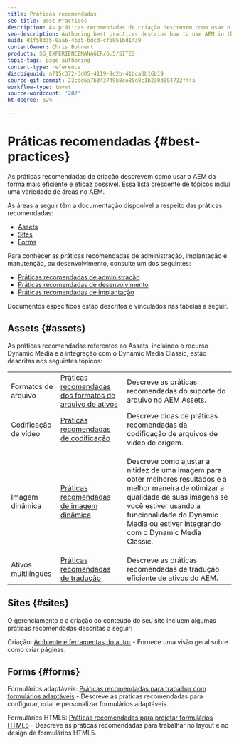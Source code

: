 ```yaml
---
title: Práticas recomendadas
seo-title: Best Practices
description: As práticas recomendadas de criação descrevem como usar o AEM da forma mais eficiente e eficaz possível. Essa lista crescente de tópicos inclui uma variedade de áreas no AEM.
seo-description: Authoring best practices describe how to use AEM in the most efficient and most effective way possible. This growing list of topics includes a variety of areas in AEM.
uuid: d1f58335-0aa6-4b35-bdcd-cf6051bd1439
contentOwner: Chris Bohnert
products: SG_EXPERIENCEMANAGER/6.5/SITES
topic-tags: page-authoring
content-type: reference
discoiquuid: a715c372-3d05-4119-9d2b-41bca0b16b19
source-git-commit: 22cdd6a7b343749b8ce85d8c1b230d094732f44a
workflow-type: tm+mt
source-wordcount: '282'
ht-degree: 62%

---
```



# Práticas recomendadas    {#best-practices}

As práticas recomendadas de criação descrevem como usar o AEM da forma mais eficiente e eficaz possível. Essa lista crescente de tópicos inclui uma variedade de áreas no AEM.

As áreas a seguir têm a documentação disponível a respeito das práticas recomendadas:

* [Assets](#assets)
* [Sites](#sites)
* [Forms](#forms)

Para conhecer as práticas recomendadas de administração, implantação e manutenção, ou desenvolvimento, consulte um dos seguintes:

* [Práticas recomendadas de administração](/help/sites-administering/administer-best-practices.md)
* [Práticas recomendadas de desenvolvimento](/help/sites-developing/best-practices.md)
* [Práticas recomendadas de implantação](/help/sites-deploying/best-practices.md)

Documentos específicos estão descritos e vinculados nas tabelas a seguir.

## Assets {#assets}

As práticas recomendadas referentes ao Assets, incluindo o recurso Dynamic Media e a integração com o Dynamic Media Classic, estão descritas nos seguintes tópicos:

<table>
 <tbody>
  <tr>
   <td>Formatos de arquivo</td>
   <td><a href="/help/assets/assets-file-format-best-practices.md">Práticas recomendadas dos formatos de arquivo de ativos</a></td>
   <td>Descreve as práticas recomendadas do suporte do arquivo no AEM Assets.</td>
  </tr>
  <tr>
   <td>Codificação de vídeo</td>
   <td><a href="/help/assets/video.md#best-practices-for-encoding-videos">Práticas recomendadas de codificação</a></td>
   <td>Descreve dicas de práticas recomendadas da codificação de arquivos de vídeo de origem.</td>
  </tr>
  <tr>
   <td>Imagem dinâmica</td>
   <td><a href="/help/assets/best-practices-for-optimizing-the-quality-of-your-images.md">Práticas recomendadas de imagem dinâmica</a></td>
   <td><p>Descreve como ajustar a nitidez de uma imagem para obter melhores resultados e a melhor maneira de otimizar a qualidade de suas imagens se você estiver usando a funcionalidade do Dynamic Media ou estiver integrando com o Dynamic Media Classic. </p> </td>
  </tr>
  <tr>
   <td>Ativos multilíngues</td>
   <td><a href="/help/assets/best-practices-for-translating-assets-efficiently.md">Práticas recomendadas de tradução</a></td>
   <td>Descreve as práticas recomendadas de tradução eficiente de ativos do AEM.</td>
  </tr>
 </tbody>
</table>

## Sites {#sites}

O gerenciamento e a criação do conteúdo do seu site incluem algumas práticas recomendadas descritas a seguir:

Criação: [Ambiente e ferramentas do autor](/help/sites-classic-ui-authoring/classic-page-author-env-tools.md) - Fornece uma visão geral sobre como criar páginas.

## Forms {#forms}

Formulários adaptáveis: [Práticas recomendadas para trabalhar com formulários adaptáveis](/help/forms/using/adaptive-forms-best-practices.md) - Descreve as práticas recomendadas para configurar, criar e personalizar formulários adaptáveis.

Formulários HTML5: [Práticas recomendadas para projetar formulários HTML5](/help/forms/using/best-practices-for-html5-forms.md) - Descreve as práticas recomendadas para trabalhar no layout e no design de formulários HTML5.
